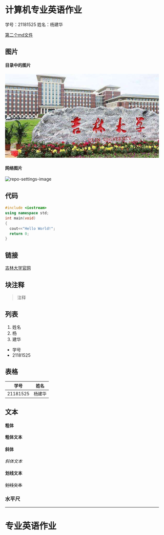# 计算机专业英语作业

学号：21181525
姓名：杨建华

[第二个md文件](./second.md)

## 图片
#### 目录中的图片
![octocat](./photo.jpg)
#### 网络图片
![repo-settings-image](https://bkimg.cdn.bcebos.com/pic/6a600c338744ebf8226d5703d4f9d72a6059a7e9?x-bce-process=image/watermark,image_d2F0ZXIvYmFpa2U5Mg==,g_7,xp_5,yp_5/format,f_auto)


## 代码
```cpp
#include <iostream>
using namespace std;
int main(void)
{
  cout<<"Hello World!";
  return 0;
}
```

## 链接
[吉林大学官网](https://www.jlu.edu.cn/)

## 块注释
>注释

## 列表
1. 姓名
2. 杨
3. 建华

* 学号
* 21181525

## 表格
|  学号   | 姓名  |
|  ----  | ----  |
| 21181525  | 杨建华 |

## 文本
#### 粗体
**粗体文本**

#### 斜体
*斜体文本*

#### 划线文本
~~划线文本~~

### 水平尺
***

# 专业英语作业
